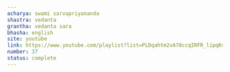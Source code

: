 ```yaml
---
acharya: swami sarvapriyananda
shastra: vedanta
grantha: vedanta sara
bhasha: english
site: youtube
link: https://www.youtube.com/playlist?list=PLDqahtm2vA70ccqIRFR_lipqKvxrHBRRw
number: 37
status: complete
---
```

